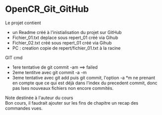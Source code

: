 # OpenCR_Git_GitHub

Le projet contient
* un Readme créé à l'inistialisation du projet sur GitHub
* Fichier_01.txt deplace sous repert_01 créé via Gihub
* Fichier_02.txt créé sous repert_01 créé via Gihub
* PC :  creation copie de repert/fichier_01.txt à la racine

GIT cmd
* 1ere tentative de git commit -am ==> failed
* 2eme tentitve avec git commit -a -m
* 3eme tentative avec git add puis git commit, l'option -a *m ne prenant en compte que ce qui est déjà dans l'index du precedent commit, donc pas lses nouveaux fichiers non encore commités.

Note destinée à l'auteur du cours  
Bon cours, il faudrait ajouter sur les fins de chapitre un recap des commandes vues.
